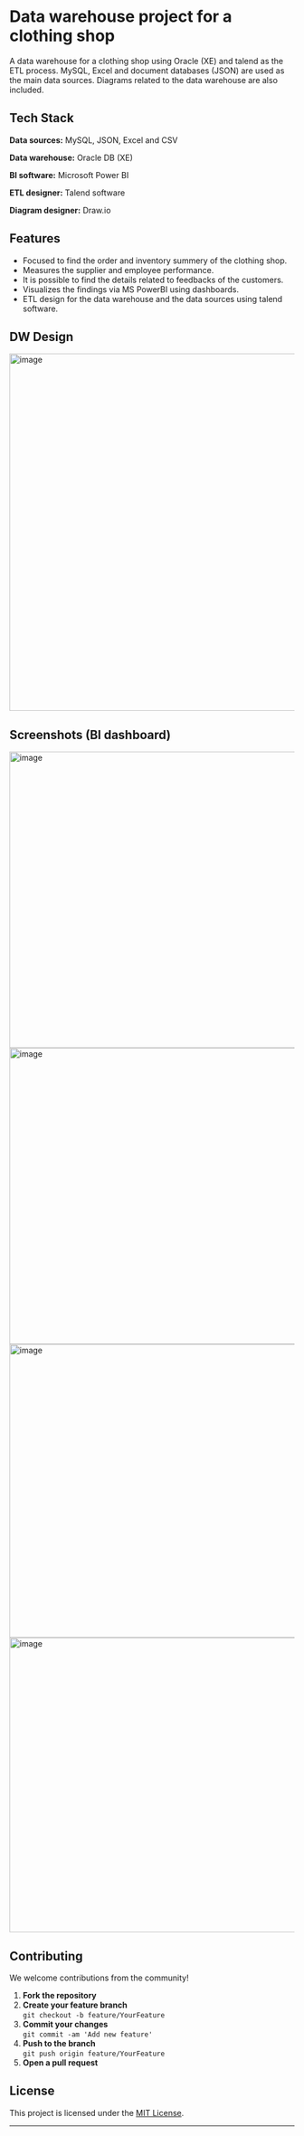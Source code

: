 
# Data warehouse project for a clothing shop

A data warehouse for a clothing shop using Oracle (XE) and talend as the ETL process. MySQL, Excel and document databases (JSON) are used as the main data sources. Diagrams related to the data warehouse are also included. 


## Tech Stack

**Data sources:** MySQL, JSON, Excel and CSV

**Data warehouse:** Oracle DB (XE)

**BI software:** Microsoft Power BI

**ETL designer:** Talend software

**Diagram designer:** Draw.io

## Features
- Focused to find the order and inventory summery of the clothing shop.
- Measures the supplier and employee performance.
- It is possible to find the details related to feedbacks of the customers.
- Visualizes the findings via MS PowerBI using dashboards.
- ETL design for the data warehouse and the data sources using talend software. 

## DW Design
<img width="1075" height="632" alt="image" src="https://github.com/user-attachments/assets/a4246aed-85d9-4456-9d8a-58720bdbe005" />


## Screenshots (BI dashboard)
<img width="866" height="524" alt="image" src="https://github.com/user-attachments/assets/75d5b478-c061-4b16-9178-979a8e3593b2" />
<img width="866" height="524" alt="image" src="https://github.com/user-attachments/assets/5a04cf54-425e-47a5-819a-ebae8e9760f6" />
<img width="866" height="519" alt="image" src="https://github.com/user-attachments/assets/7c649489-bade-47bb-abca-af7346d607b4" />
<img width="866" height="521" alt="image" src="https://github.com/user-attachments/assets/d1911692-d59b-4fca-8f96-2cf9638eb3de" />

## Contributing

We welcome contributions from the community!

1. **Fork the repository**
2. **Create your feature branch**  
   `git checkout -b feature/YourFeature`
3. **Commit your changes**  
   `git commit -am 'Add new feature'`
4. **Push to the branch**  
   `git push origin feature/YourFeature`
5. **Open a pull request**

## License

This project is licensed under the [MIT License](LICENSE).

---
